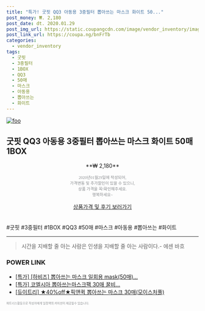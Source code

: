 ```yaml
--- 
title: "특가! 굿핏 QQ3 아동용 3중필터 뽑아쓰는 마스크 화이트 50..." 
post_money: ₩. 2,180 
post_date: dt. 2020.01.29 
post_img_url: https://static.coupangcdn.com/image/vendor_inventory/images/2018/12/05/14/1/dfc7761d-9175-473c-aa36-94543453b536.jpg 
post_link_url: https://coupa.ng/bnFrTb 
categories: 
  - vendor_inventory 
tags: 
  - 굿핏 
  - 3중필터 
  - 1BOX 
  - QQ3 
  - 50매 
  - 마스크 
  - 아동용 
  - 뽑아쓰는 
  - 화이트 
--- 
```

[![foo](https://static.coupangcdn.com/image/vendor_inventory/images/2018/12/05/14/1/dfc7761d-9175-473c-aa36-94543453b536.jpg)](https://coupa.ng/bnFrTb) 

## 굿핏 QQ3 아동용 3중필터 뽑아쓰는 마스크 화이트 50매 1BOX 
<p style="text-align: center;">**₩ 2,180**</p> 
<p style="text-align: center;"><span style="color: #898c8f; font-family: Georgia,Times,serif; font-size: 0.75em;">2020년01월29일에 작성되어, <br>가격변동 및 추가할인이 있을 수 있으니,<br> 상품 가격을 꼭!확인해주세요.<br>행복하세요~</span> 
</p>	 
<div markdown="0" style="text-align: center;"><a href="https://coupa.ng/bnFrTb" class="btn btn--success">상품가격 및 후기 보러가기</a></div> 
<br><br> 
  #굿핏 #3중필터 #1BOX #QQ3 #50매 #마스크 #아동용 #뽑아쓰는 #화이트 
<hr> 

> 시간을 지배할 줄 아는 사람은 인생을 지배할 줄 아는 사람이다.- 에센 바흐  


### POWER LINK

* <a href="https://blog.naver.com/santokki14/221790722704" target="_blank">[특가] [하비즈] 뽑아쓰는 마스크 일회용 mask(50매)...</a>
* <a href="https://blog.naver.com/an0733/221790434729" target="_blank">[특가] 코엘시아 뽑아쓰는마스크팩 30매 꿀비...</a>
* <a href="https://blog.naver.com/fasyy4321/221789102093" target="_blank">[듀이트리] ★40%off★픽앤퀵 뽑아쓰는 마스크 30매(모이스처풀)</a>

<span style="color: #898c8f; font-family: Georgia,Times,serif; font-size: 0.55em;">파트너스활동으로 작성자에게 일정액의 커미션이 제공될수 있습니다.</span> 
